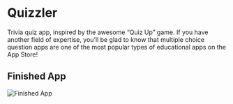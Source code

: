 

#  Quizzler

Trivia quiz app, inspired by the awesome “Quiz Up” game. If you have another field of expertise, you’ll be glad to know that multiple choice question apps are one of the most popular types of educational apps on the App Store! 

## Finished App
![Finished App](https://github.com/londonappbrewery/Images/blob/master/Quizzler.gif)
